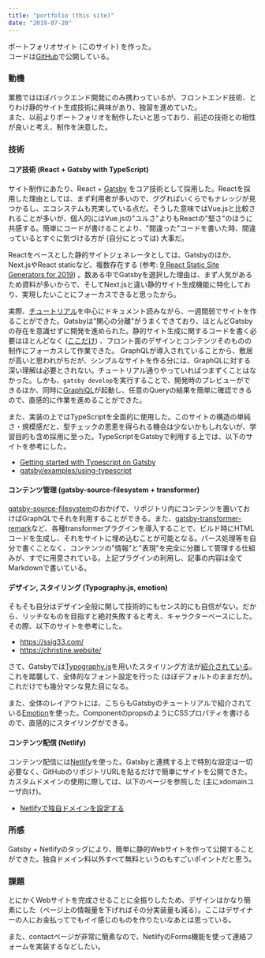 ```yaml
---
title: "portfolio (this site)"
date: "2019-07-20"
---
```


ポートフォリオサイト (このサイト) を作った。  
コードは[GitHub](https://github.com/aanrii/portfolio)で公開している。

### 動機
業務ではほぼバックエンド開発にのみ携わっているが、フロントエンド技術、とりわけ静的サイト生成技術に興味があり、独習を進めていた。  
また、以前よりポートフォリオを制作したいと思っており、前述の技術との相性が良いと考え、制作を決意した。

### 技術
#### コア技術 (React + Gatsby with TypeScript)
サイト制作にあたり、React + [Gatsby](https://www.gatsbyjs.org/) をコア技術として採用した。Reactを採用した理由としては、まず利用者が多いので、ググればいくらでもナレッジが見つかるし、エコシステムも充実している点だ。そうした意味ではVue.jsと比較されることが多いが、個人的にはVue.jsの"ユルさ"よりもReactの"堅さ"のほうに共感する。簡単にコードが書けることより、"間違った"コードを書いた時、間違っているとすぐに気づける方が (自分にとっては) 大事だ。

Reactをベースとした静的サイトジェネレータとしては、Gatsbyのほか、Next.jsやReact staticなど、複数存在する (参考: [9 React Static Site Generators for 2019](https://blog.bitsrc.io/9-react-static-site-generators-for-2019-f54a66e519d2)) 。数ある中でGatsbyを選択した理由は、まず人気があるため資料が多いからで、そしてNext.jsと違い静的サイト生成機能に特化しており、実現したいことにフォーカスできると思ったから。

実際、[チュートリアル](https://www.gatsbyjs.org/tutorial/)を中心にドキュメント読みながら、一週間弱でサイトを作ることができた。Gatsbyは"関心の分離"がうまくできており、ほとんどGatsbyの存在を意識せずに開発を進められた。静的サイト生成に関するコードを書く必要はほとんどなく ([ここだけ](https://github.com/aanrii/portfolio/blob/master/gatsby-node.js)) 、フロント面のデザインとコンテンツそのものの制作にフォーカスして作業できた。
GraphQLが導入されていることから、敷居が高いと思われがちだが、シンプルなサイトを作る分には、GraphQLに対する深い理解は必要とされない。チュートリアル通りやっていればつまずくことはなかった。しかも、`gatsby develop`を実行することで、開発時のプレビューができるほか、同時に[GraphiQL](https://github.com/graphql/graphiql)が起動し、任意のQueryの結果を簡単に確認できるので、直感的に作業を進めることができた。

また、実装の上ではTypeScriptを全面的に使用した。このサイトの構造の単純さ・規模感だと、型チェックの恩恵を得られる機会は少ないかもしれないが、学習目的も含め採用に至った。TypeScriptをGatsbyで利用する上では、以下のサイトを参考にした。

- [Getting started with Typescript on Gatsby](https://medium.com/maxime-heckel/getting-started-with-typescript-on-gatsby-8544b47c1d27)
- [gatsby/examples/using-typescript](https://github.com/gatsbyjs/gatsby/tree/master/examples/using-typescript)

#### コンテンツ管理 (gatsby-source-filesystem + transformer)
[gatsby-source-filesystem](https://www.gatsbyjs.org/packages/gatsby-source-filesystem/)のおかげで、リポジトリ内にコンテンツを置いておけばGraphQLでそれを利用することができる。また、[gatsby-transformer-remark](https://www.gatsbyjs.org/packages/gatsby-transformer-remark/)など、各種transformerプラグインを導入することで、ビルド時にHTMLコードを生成し、それをサイトに埋め込むことが可能となる。パース処理等を自分で書くことなく、コンテンツの"情報"と"表現"を完全に分離して管理する仕組みが、すでに用意されている。上記プラグインの利用し、記事の内容は全てMarkdownで書いている。

#### デザイン, スタイリング (Typography.js, emotion)
そもそも自分はデザイン全般に関して技術的にもセンス的にも自信がない。だから、リッチなものを目指すと絶対失敗すると考え、キャラクターベースにした。その際、以下のサイトを参考にした。

- https://ssig33.com/
- https://christine.website/

さて、Gatsbyでは[Typography.js](https://kyleamathews.github.io/typography.js/)を用いたスタイリング方法が[紹介されている](https://www.gatsbyjs.org/docs/typography-js/)。これを踏襲して、全体的なフォント設定を行った (ほぼデフォルトのままだが)。これだけでも幾分マシな見た目になる。

また、全体のレイアウトには、こちらもGatsbyのチュートリアルで紹介されている[Emotion](https://emotion.sh/docs/introduction)を使った。ComponentのpropsのようにCSSプロパティを書けるので、直感的にスタイリングができる。

#### コンテンツ配信 (Netlify)

コンテンツ配信には[Netlify](https://www.netlify.com/)を使った。Gatsbyと連携する上で特別な設定は一切必要なく、GitHubのリポジトリURLを貼るだけで簡単にサイトを公開できた。カスタムドメインの使用に際しては、以下のページを参照した (主にxdomainユーザ向け)。
- [Netlifyで独自ドメインを設定する](https://www.ravness.com/2018/07/netlifydomain/)

### 所感
Gatsby + Netlifyのタッグにより、簡単に静的Webサイトを作って公開することができた。独自ドメイン料以外すべて無料というのもすごいポイントだと思う。

### 課題
とにかくWebサイトを完成させることに全振りしたため、デザインはかなり簡素にした（ページ上の情報量を下げればその分実装量も減る）。ここはデザイナーの人にお金払ってでもイイ感じのものを作りたいなあとは思っている。

また、contactページが非常に簡素なので、NetlifyのForms機能を使って連絡フォームを実装するなどしたい。
